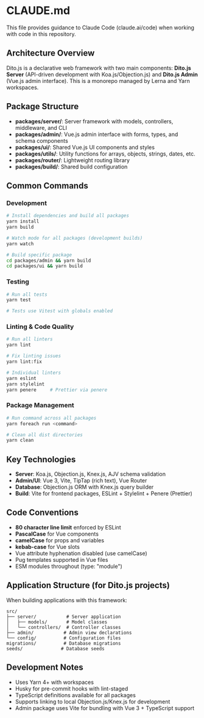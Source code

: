 # CLAUDE.md

This file provides guidance to Claude Code (claude.ai/code) when working with code in this repository.

## Architecture Overview

Dito.js is a declarative web framework with two main components: **Dito.js Server** (API-driven development with Koa.js/Objection.js) and **Dito.js Admin** (Vue.js admin interface). This is a monorepo managed by Lerna and Yarn workspaces.

## Package Structure

- **packages/server/**: Server framework with models, controllers, middleware, and CLI
- **packages/admin/**: Vue.js admin interface with forms, types, and schema components  
- **packages/ui/**: Shared Vue.js UI components and styles
- **packages/utils/**: Utility functions for arrays, objects, strings, dates, etc.
- **packages/router/**: Lightweight routing library
- **packages/build/**: Shared build configuration

## Common Commands

### Development
```bash
# Install dependencies and build all packages
yarn install
yarn build

# Watch mode for all packages (development builds)
yarn watch

# Build specific package
cd packages/admin && yarn build
cd packages/ui && yarn build
```

### Testing
```bash
# Run all tests
yarn test

# Tests use Vitest with globals enabled
```

### Linting & Code Quality
```bash
# Run all linters
yarn lint

# Fix linting issues
yarn lint:fix

# Individual linters
yarn eslint
yarn stylelint  
yarn penere     # Prettier via penere
```

### Package Management
```bash
# Run command across all packages
yarn foreach run <command>

# Clean all dist directories
yarn clean
```

## Key Technologies

- **Server**: Koa.js, Objection.js, Knex.js, AJV schema validation
- **Admin/UI**: Vue 3, Vite, TipTap (rich text), Vue Router
- **Database**: Objection.js ORM with Knex.js query builder
- **Build**: Vite for frontend packages, ESLint + Stylelint + Penere (Prettier)

## Code Conventions

- **80 character line limit** enforced by ESLint
- **PascalCase** for Vue components
- **camelCase** for props and variables  
- **kebab-case** for Vue slots
- Vue attribute hyphenation disabled (use camelCase)
- Pug templates supported in Vue files
- ESM modules throughout (type: "module")

## Application Structure (for Dito.js projects)

When building applications with this framework:
```
src/
├── server/           # Server application
│   ├── models/       # Model classes
│   └── controllers/  # Controller classes
├── admin/           # Admin view declarations
└── config/          # Configuration files
migrations/          # Database migrations
seeds/              # Database seeds
```

## Development Notes

- Uses Yarn 4+ with workspaces
- Husky for pre-commit hooks with lint-staged
- TypeScript definitions available for all packages
- Supports linking to local Objection.js/Knex.js for development
- Admin package uses Vite for bundling with Vue 3 + TypeScript support